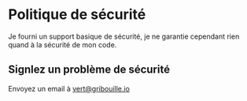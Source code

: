 # Politique de sécurité
Je fourni un support basique de sécurité, je ne garantie cependant rien quand à la sécurité de mon code.

## Signlez un problème de sécurité

Envoyez un email à vert@gribouille.io